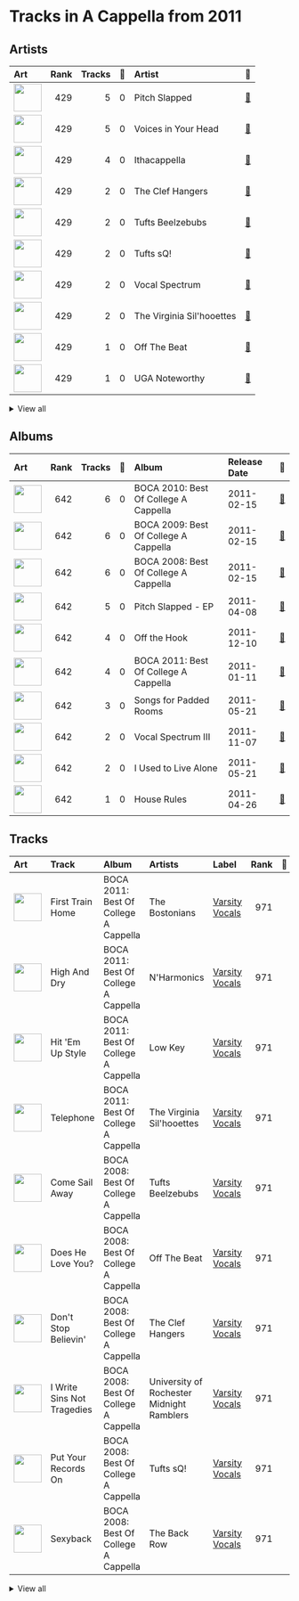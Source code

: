 # Tracks in A Cappella from 2011

## Artists

| Art | Rank | Tracks | 💚 | Artist | 🔗 |
|:---|---:|---:|---:|:---|:---|
| <img src="https://i.scdn.co/image/ab6761610000e5eb616fc063b23c40fc8a91d885" alt="" width="50" /> | 429 | 5 | 0 | Pitch Slapped | [🔗](https://open.spotify.com/artist/7EH7jldX62OIsU1yU1SWE7) |
| <img src="https://i.scdn.co/image/ab6761610000e5eb935384f680f653b00bc04c26" alt="" width="50" /> | 429 | 5 | 0 | Voices in Your Head | [🔗](https://open.spotify.com/artist/44v8JgDySt9tkgfV3AWxBJ) |
| <img src="https://i.scdn.co/image/ab6761610000e5ebd7125855c1ecfb7680363db7" alt="" width="50" /> | 429 | 4 | 0 | Ithacappella | [🔗](https://open.spotify.com/artist/5bPTIGQvxRNjr6wl9yyAct) |
| <img src="https://i.scdn.co/image/ab6761610000e5eb38fb34aecda1243390324d36" alt="" width="50" /> | 429 | 2 | 0 | The Clef Hangers | [🔗](https://open.spotify.com/artist/5wUTXZIMX0mn6MzFA13qfO) |
| <img src="https://i.scdn.co/image/ab6761610000e5eb504c57086f85855719dba0e3" alt="" width="50" /> | 429 | 2 | 0 | Tufts Beelzebubs | [🔗](https://open.spotify.com/artist/4VsNVAxuPxZrJMWE2Tprtq) |
| <img src="https://i.scdn.co/image/ab6761610000e5eb5f70c39f3f34da9f6bf9efab" alt="" width="50" /> | 429 | 2 | 0 | Tufts sQ! | [🔗](https://open.spotify.com/artist/21QIHECpmN2KwhpVhIWHpT) |
| <img src="https://i.scdn.co/image/ab67616d0000b273e0bea976885fe37901bd14b0" alt="" width="50" /> | 429 | 2 | 0 | Vocal Spectrum | [🔗](https://open.spotify.com/artist/20nWuvMfCct9xv73hRYO7O) |
| <img src="https://i.scdn.co/image/ab6761610000e5eb928021b126a94af7215b7a40" alt="" width="50" /> | 429 | 2 | 0 | The Virginia Sil'hooettes | [🔗](https://open.spotify.com/artist/0LKgClZwZKGhM5BkCzjfMX) |
| <img src="https://i.scdn.co/image/ab6761610000e5eb21e49fe089486042eea96c11" alt="" width="50" /> | 429 | 1 | 0 | Off The Beat | [🔗](https://open.spotify.com/artist/7aCUqnLkFEQd2FPL6RK1tW) |
| <img src="https://i.scdn.co/image/ab6761610000e5ebc410278aaec9e06eef2f8cbf" alt="" width="50" /> | 429 | 1 | 0 | UGA Noteworthy | [🔗](https://open.spotify.com/artist/6MyHz1OaVtj1w2y6JTu2u5) |


<details>
<summary>View all</summary>

| Art | Rank | Tracks | 💚 | Artist | 🔗 |
|:---|---:|---:|---:|:---|:---|
| <img src="https://i.scdn.co/image/ab6761610000e5eb78999d4b6fb0847081e2f479" alt="" width="50" /> | 429 | 1 | 0 | SoCal VoCals | [🔗](https://open.spotify.com/artist/5L30XpwHG77eWCZtelTns9) |
| <img src="https://i.scdn.co/image/ab6761610000e5eb2d08d9641afbcd0d13f58127" alt="" width="50" /> | 429 | 1 | 0 | The Pitchforks | [🔗](https://open.spotify.com/artist/5IPABE7EhPLvUVsgM3dlZ8) |
| <img src="https://i.scdn.co/image/ab67616d0000b2733ffa98af2aa15cb4212e6a85" alt="" width="50" /> | 429 | 1 | 0 | The Back Row | [🔗](https://open.spotify.com/artist/5GaN9YyrJyPmJd6dALWhQh) |
| <img src="https://i.scdn.co/image/ab6761610000e5ebed12016e0eb2c7d47357c136" alt="" width="50" /> | 429 | 1 | 0 | The Harmonics | [🔗](https://open.spotify.com/artist/528Rcthd9JqtIrlbrGKNsG) |
| <img src="https://i.scdn.co/image/ab6761610000e5eb847c22c5a7d4683b66759a9e" alt="" width="50" /> | 429 | 1 | 0 | The Harvard-Radcliffe Veritones | [🔗](https://open.spotify.com/artist/4Zjdnr698SzQDAPMx4oxy0) |
| <img src="https://i.scdn.co/image/ab6761610000e5eb09d710594c22bec0264abec0" alt="" width="50" /> | 429 | 1 | 0 | Low Key | [🔗](https://open.spotify.com/artist/3QiFLZnOapcbmh1onAoNBL) |
| <img src="https://i.scdn.co/image/ab6761610000e5eb71d410aa92b2950f9d59e2bc" alt="" width="50" /> | 429 | 1 | 0 | University of Rochester Midnight Ramblers | [🔗](https://open.spotify.com/artist/2Tv49uvEsNJXUpuFL7HuKu) |
| <img src="https://i.scdn.co/image/ab6761610000e5eb24e0bff37a949b7de92aa4eb" alt="" width="50" /> | 429 | 1 | 0 | The MIT Logarhythms | [🔗](https://open.spotify.com/artist/1jz5HCLwsDkpBYz80n9wbR) |
| <img src="https://i.scdn.co/image/ab6761610000e5eba3bc32b6443df62c9300facc" alt="" width="50" /> | 429 | 1 | 0 | Tufts Jackson Jills | [🔗](https://open.spotify.com/artist/1dUJZ0lbobmanl4W14h0a2) |
| <img src="https://i.scdn.co/image/ab6761610000e5eb3b4abc5b7195776e3137a5d3" alt="" width="50" /> | 429 | 1 | 0 | BYU Noteworthy | [🔗](https://open.spotify.com/artist/1ZknN7FbjjjMTmdU42OEeX) |
| <img src="https://i.scdn.co/image/ab6761610000e5eb8473502784cc95117c269f23" alt="" width="50" /> | 429 | 1 | 0 | The Bostonians | [🔗](https://open.spotify.com/artist/0gW6hG0g7pVNbHgvmYwHDl) |
| <img src="https://i.scdn.co/image/ab6761610000e5eb075181955f5ee2a8606b9a95" alt="" width="50" /> | 429 | 1 | 0 | The Buffalo Chips | [🔗](https://open.spotify.com/artist/0IAZ8PiZ0KqdMd191HDJ8t) |
| <img src="https://i.scdn.co/image/ab6761610000e5ebb0f047d0539e01d8b6c71087" alt="" width="50" /> | 429 | 1 | 0 | N'Harmonics | [🔗](https://open.spotify.com/artist/02WQpZmto5LiTgoorLhpLK) |

</details>


## Albums

| Art | Rank | Tracks | 💚 | Album | Release Date | 🔗 |
|:---|---:|---:|---:|:---|:---|:---|
| <img src="https://i.scdn.co/image/ab67616d0000b273ea7720f8e0ae5132dbd20303" alt="" width="50" /> | 642 | 6 | 0 | BOCA 2010: Best Of College A Cappella | 2011-02-15 | [🔗](https://open.spotify.com/album/3HSd3voAxPxS50UrfInBVJ) |
| <img src="https://i.scdn.co/image/ab67616d0000b2734b3c2c076ef820f59ba15aa0" alt="" width="50" /> | 642 | 6 | 0 | BOCA 2009: Best Of College A Cappella | 2011-02-15 | [🔗](https://open.spotify.com/album/50WaSkL4pVvz9Crsca7oNV) |
| <img src="https://i.scdn.co/image/ab67616d0000b27315a14fc8ff338e698d645406" alt="" width="50" /> | 642 | 6 | 0 | BOCA 2008: Best Of College A Cappella | 2011-02-15 | [🔗](https://open.spotify.com/album/4Z0ju0i47UZ2Y4icq2f3wZ) |
| <img src="https://i.scdn.co/image/ab67616d0000b27381514ee26162b9fed3c39be7" alt="" width="50" /> | 642 | 5 | 0 | Pitch Slapped - EP | 2011-04-08 | [🔗](https://open.spotify.com/album/5I08qbUSg8f48kenQs7Tg6) |
| <img src="https://i.scdn.co/image/ab67616d0000b2733c8896f56a068816ef63165b" alt="" width="50" /> | 642 | 4 | 0 | Off the Hook | 2011-12-10 | [🔗](https://open.spotify.com/album/1wfYTTpHsGxvIjDwsPLAAC) |
| <img src="https://i.scdn.co/image/ab67616d0000b273da81ceb610e54852e16f0e82" alt="" width="50" /> | 642 | 4 | 0 | BOCA 2011: Best Of College A Cappella | 2011-01-11 | [🔗](https://open.spotify.com/album/27d96rqnXRtmrGBGHJzPBh) |
| <img src="https://i.scdn.co/image/ab67616d0000b273b7d3410c326df5c5af0179f6" alt="" width="50" /> | 642 | 3 | 0 | Songs for Padded Rooms | 2011-05-21 | [🔗](https://open.spotify.com/album/0h3bmbpSuD01ha1k52E1uz) |
| <img src="https://i.scdn.co/image/ab67616d0000b273293ebd0a06cf2784113d4156" alt="" width="50" /> | 642 | 2 | 0 | Vocal Spectrum III | 2011-11-07 | [🔗](https://open.spotify.com/album/4F5N06bwpwxllsHAJh8Xn6) |
| <img src="https://i.scdn.co/image/ab67616d0000b2735a1783df13795d2db2599c7e" alt="" width="50" /> | 642 | 2 | 0 | I Used to Live Alone | 2011-05-21 | [🔗](https://open.spotify.com/album/0AmRRsaQVm5noeAB6LF8yA) |
| <img src="https://i.scdn.co/image/ab67616d0000b273707302925a3cb0f9dbcc23f8" alt="" width="50" /> | 642 | 1 | 0 | House Rules | 2011-04-26 | [🔗](https://open.spotify.com/album/1fHxE6WZL6ouusBW4h9nE4) |

## Tracks



| Art | Track | Album | Artists | Label | Rank | 💚 | 🔗 |
|:---|:---|:---|:---|:---|---:|:---|:---|
| <img src="https://i.scdn.co/image/ab67616d0000b273da81ceb610e54852e16f0e82" alt="" width="50" /> | First Train Home | BOCA 2011: Best Of College A Cappella | The Bostonians | [Varsity Vocals](../../../labels/varsity_vocals) | 971 | | [🔗](https://open.spotify.com/track/1AFKgrcUEWCjMvnfhMgQAH) |
| <img src="https://i.scdn.co/image/ab67616d0000b273da81ceb610e54852e16f0e82" alt="" width="50" /> | High And Dry | BOCA 2011: Best Of College A Cappella | N'Harmonics | [Varsity Vocals](../../../labels/varsity_vocals) | 971 | | [🔗](https://open.spotify.com/track/7pjIkpcS5y38CuI4JRfJru) |
| <img src="https://i.scdn.co/image/ab67616d0000b273da81ceb610e54852e16f0e82" alt="" width="50" /> | Hit 'Em Up Style | BOCA 2011: Best Of College A Cappella | Low Key | [Varsity Vocals](../../../labels/varsity_vocals) | 971 | | [🔗](https://open.spotify.com/track/1vZFo0NkvmQPv08O4m11nU) |
| <img src="https://i.scdn.co/image/ab67616d0000b273da81ceb610e54852e16f0e82" alt="" width="50" /> | Telephone | BOCA 2011: Best Of College A Cappella | The Virginia Sil'hooettes | [Varsity Vocals](../../../labels/varsity_vocals) | 971 | | [🔗](https://open.spotify.com/track/2LlRv5v26c1wRTnJaH2P2y) |
| <img src="https://i.scdn.co/image/ab67616d0000b27315a14fc8ff338e698d645406" alt="" width="50" /> | Come Sail Away | BOCA 2008: Best Of College A Cappella | Tufts Beelzebubs | [Varsity Vocals](../../../labels/varsity_vocals) | 971 | | [🔗](https://open.spotify.com/track/4shx271boRWtwHWM2bTpGa) |
| <img src="https://i.scdn.co/image/ab67616d0000b27315a14fc8ff338e698d645406" alt="" width="50" /> | Does He Love You? | BOCA 2008: Best Of College A Cappella | Off The Beat | [Varsity Vocals](../../../labels/varsity_vocals) | 971 | | [🔗](https://open.spotify.com/track/7gMEjMeugwWUZVq0m1pTNK) |
| <img src="https://i.scdn.co/image/ab67616d0000b27315a14fc8ff338e698d645406" alt="" width="50" /> | Don't Stop Believin' | BOCA 2008: Best Of College A Cappella | The Clef Hangers | [Varsity Vocals](../../../labels/varsity_vocals) | 971 | | [🔗](https://open.spotify.com/track/3j0EShkWclou2SnCRirqbj) |
| <img src="https://i.scdn.co/image/ab67616d0000b27315a14fc8ff338e698d645406" alt="" width="50" /> | I Write Sins Not Tragedies | BOCA 2008: Best Of College A Cappella | University of Rochester Midnight Ramblers | [Varsity Vocals](../../../labels/varsity_vocals) | 971 | | [🔗](https://open.spotify.com/track/2dQ2TQVlW0SDEHp0Ew4rBr) |
| <img src="https://i.scdn.co/image/ab67616d0000b27315a14fc8ff338e698d645406" alt="" width="50" /> | Put Your Records On | BOCA 2008: Best Of College A Cappella | Tufts sQ! | [Varsity Vocals](../../../labels/varsity_vocals) | 971 | | [🔗](https://open.spotify.com/track/3xE8DcaJYoDYMHgY9BDKdZ) |
| <img src="https://i.scdn.co/image/ab67616d0000b27315a14fc8ff338e698d645406" alt="" width="50" /> | Sexyback | BOCA 2008: Best Of College A Cappella | The Back Row | [Varsity Vocals](../../../labels/varsity_vocals) | 971 | | [🔗](https://open.spotify.com/track/6GUakxj472xSOMb7n4PmGu) |


<details>
<summary>View all</summary>

| Art | Track | Album | Artists | Label | Rank | 💚 | 🔗 |
|:---|:---|:---|:---|:---|---:|:---|:---|
| <img src="https://i.scdn.co/image/ab67616d0000b2734b3c2c076ef820f59ba15aa0" alt="" width="50" /> | Apologize | BOCA 2009: Best Of College A Cappella | UGA Noteworthy | [Varsity Vocals](../../../labels/varsity_vocals) | 971 | | [🔗](https://open.spotify.com/track/0XvEuKedxyyk3Q7nVjrIXJ) |
| <img src="https://i.scdn.co/image/ab67616d0000b2734b3c2c076ef820f59ba15aa0" alt="" width="50" /> | Here (In Your Arms) | BOCA 2009: Best Of College A Cappella | The MIT Logarhythms | [Varsity Vocals](../../../labels/varsity_vocals) | 971 | | [🔗](https://open.spotify.com/track/0eyAuLKMMEJRqiHFPhhFYI) |
| <img src="https://i.scdn.co/image/ab67616d0000b2734b3c2c076ef820f59ba15aa0" alt="" width="50" /> | Home | BOCA 2009: Best Of College A Cappella | The Pitchforks | [Varsity Vocals](../../../labels/varsity_vocals) | 971 | | [🔗](https://open.spotify.com/track/3NWCOrattfBSPxx6j5cGBr) |
| <img src="https://i.scdn.co/image/ab67616d0000b2734b3c2c076ef820f59ba15aa0" alt="" width="50" /> | Sound Of Silence | BOCA 2009: Best Of College A Cappella | The Harmonics | [Varsity Vocals](../../../labels/varsity_vocals) | 971 | | [🔗](https://open.spotify.com/track/7d9eTipRw0DsB2ggcecqez) |
| <img src="https://i.scdn.co/image/ab67616d0000b2734b3c2c076ef820f59ba15aa0" alt="" width="50" /> | They | BOCA 2009: Best Of College A Cappella | The Harvard-Radcliffe Veritones | [Varsity Vocals](../../../labels/varsity_vocals) | 971 | | [🔗](https://open.spotify.com/track/12RoSrRwRi85EESftOp9fh) |
| <img src="https://i.scdn.co/image/ab67616d0000b2734b3c2c076ef820f59ba15aa0" alt="" width="50" /> | Viva La Vida | BOCA 2009: Best Of College A Cappella | The Buffalo Chips | [Varsity Vocals](../../../labels/varsity_vocals) | 971 | | [🔗](https://open.spotify.com/track/3h7QyvRCvDzaq5byDWMulH) |
| <img src="https://i.scdn.co/image/ab67616d0000b273ea7720f8e0ae5132dbd20303" alt="" width="50" /> | Listen | BOCA 2010: Best Of College A Cappella | BYU Noteworthy | [Varsity Vocals](../../../labels/varsity_vocals) | 971 | | [🔗](https://open.spotify.com/track/2IdhvVi0vsa8ELKURGlMzV) |
| <img src="https://i.scdn.co/image/ab67616d0000b273ea7720f8e0ae5132dbd20303" alt="" width="50" /> | Misery Business | BOCA 2010: Best Of College A Cappella | Tufts Jackson Jills | [Varsity Vocals](../../../labels/varsity_vocals) | 971 | | [🔗](https://open.spotify.com/track/3S8HYZFYSvgpIwadfV5PX6) |
| <img src="https://i.scdn.co/image/ab67616d0000b273ea7720f8e0ae5132dbd20303" alt="" width="50" /> | Movin' On | BOCA 2010: Best Of College A Cappella | SoCal VoCals | [Varsity Vocals](../../../labels/varsity_vocals) | 971 | | [🔗](https://open.spotify.com/track/6ij7GL6J5e8l8gprJZ1sz7) |
| <img src="https://i.scdn.co/image/ab67616d0000b273ea7720f8e0ae5132dbd20303" alt="" width="50" /> | Say (All I Need) | BOCA 2010: Best Of College A Cappella | The Virginia Sil'hooettes | [Varsity Vocals](../../../labels/varsity_vocals) | 971 | | [🔗](https://open.spotify.com/track/1t9VIvxuGPM3zx7kR5CbPB) |
| <img src="https://i.scdn.co/image/ab67616d0000b273ea7720f8e0ae5132dbd20303" alt="" width="50" /> | That's What You Get | BOCA 2010: Best Of College A Cappella | Tufts sQ! | [Varsity Vocals](../../../labels/varsity_vocals) | 971 | | [🔗](https://open.spotify.com/track/3GcG8ouobilGq1eXAOEvNG) |
| <img src="https://i.scdn.co/image/ab67616d0000b273ea7720f8e0ae5132dbd20303" alt="" width="50" /> | Who Are You | BOCA 2010: Best Of College A Cappella | Tufts Beelzebubs | [Varsity Vocals](../../../labels/varsity_vocals) | 971 | | [🔗](https://open.spotify.com/track/16anMWzEl1TuW5yKtnZBd7) |
| <img src="https://i.scdn.co/image/ab67616d0000b27381514ee26162b9fed3c39be7" alt="" width="50" /> | Because of You | Pitch Slapped - EP | Pitch Slapped | [A Cappella Records](../../../labels/a_cappella_records) | 971 | | [🔗](https://open.spotify.com/track/4L94VtyGgK5iBnOEkS4vgP) |
| <img src="https://i.scdn.co/image/ab67616d0000b27381514ee26162b9fed3c39be7" alt="" width="50" /> | Breakeven | Pitch Slapped - EP | Pitch Slapped | [A Cappella Records](../../../labels/a_cappella_records) | 971 | | [🔗](https://open.spotify.com/track/6VXLQHs49KvnSQXaPrCBQh) |
| <img src="https://i.scdn.co/image/ab67616d0000b27381514ee26162b9fed3c39be7" alt="" width="50" /> | Got To Get You Into My Life | Pitch Slapped - EP | Pitch Slapped | [A Cappella Records](../../../labels/a_cappella_records) | 971 | | [🔗](https://open.spotify.com/track/3qBprB0ZTGZ9smH0YGgppn) |
| <img src="https://i.scdn.co/image/ab67616d0000b27381514ee26162b9fed3c39be7" alt="" width="50" /> | Halo | Pitch Slapped - EP | Pitch Slapped | [A Cappella Records](../../../labels/a_cappella_records) | 971 | | [🔗](https://open.spotify.com/track/2iN8Dmoe6z5spepFbiJ3ld) |
| <img src="https://i.scdn.co/image/ab67616d0000b27381514ee26162b9fed3c39be7" alt="" width="50" /> | Without Your Love | Pitch Slapped - EP | Pitch Slapped | [A Cappella Records](../../../labels/a_cappella_records) | 971 | | [🔗](https://open.spotify.com/track/0L0hyvhKUB8zytGw8plT3l) |
| <img src="https://i.scdn.co/image/ab67616d0000b273707302925a3cb0f9dbcc23f8" alt="" width="50" /> | Africa | House Rules | The Clef Hangers | [A Cappella Records](../../../labels/a_cappella_records) | 971 | | [🔗](https://open.spotify.com/track/2dmQFWn149bJXFMkaeArNo) |
| <img src="https://i.scdn.co/image/ab67616d0000b2735a1783df13795d2db2599c7e" alt="" width="50" /> | Home | I Used to Live Alone | Voices in Your Head | [A Cappella Records](../../../labels/a_cappella_records) | 971 | | [🔗](https://open.spotify.com/track/4NUlXRw52KIz9bQ58S4oYu) |
| <img src="https://i.scdn.co/image/ab67616d0000b2735a1783df13795d2db2599c7e" alt="" width="50" /> | I'd Like To | I Used to Live Alone | Voices in Your Head | [A Cappella Records](../../../labels/a_cappella_records) | 971 | | [🔗](https://open.spotify.com/track/3VPjsDRsPu26BK1cUYQYz6) |
| <img src="https://i.scdn.co/image/ab67616d0000b273b7d3410c326df5c5af0179f6" alt="" width="50" /> | Cry Me a River | Songs for Padded Rooms | Voices in Your Head | [A Cappella Records](../../../labels/a_cappella_records) | 971 | | [🔗](https://open.spotify.com/track/7j2UXGaBVzCGe1zJ795Mv8) |
| <img src="https://i.scdn.co/image/ab67616d0000b273b7d3410c326df5c5af0179f6" alt="" width="50" /> | Demons | Songs for Padded Rooms | Voices in Your Head | [A Cappella Records](../../../labels/a_cappella_records) | 971 | | [🔗](https://open.spotify.com/track/3LSZijFefbFNrSC4bVitOO) |
| <img src="https://i.scdn.co/image/ab67616d0000b273b7d3410c326df5c5af0179f6" alt="" width="50" /> | Toxic | Songs for Padded Rooms | Voices in Your Head | [A Cappella Records](../../../labels/a_cappella_records) | 971 | | [🔗](https://open.spotify.com/track/2crmVN1l4kgyGwlABJSFoS) |
| <img src="https://i.scdn.co/image/ab67616d0000b273293ebd0a06cf2784113d4156" alt="" width="50" /> | Aladdin Medley | Vocal Spectrum III | Vocal Spectrum | Naked Voice Records | 971 | | [🔗](https://open.spotify.com/track/5NV7Y19aSDgD1wbYPtwJBn) |
| <img src="https://i.scdn.co/image/ab67616d0000b273293ebd0a06cf2784113d4156" alt="" width="50" /> | When I See An Elephant Fly | Vocal Spectrum III | Vocal Spectrum | Naked Voice Records | 971 | | [🔗](https://open.spotify.com/track/6MlxQrguGbAAZt7Jeqd1Xp) |
| <img src="https://i.scdn.co/image/ab67616d0000b2733c8896f56a068816ef63165b" alt="" width="50" /> | Fireflies | Off the Hook | Ithacappella | [Ithacappella](../../../labels/ithacappella) | 971 | | [🔗](https://open.spotify.com/track/32Z70Jce3icBWnVZrZHt68) |
| <img src="https://i.scdn.co/image/ab67616d0000b2733c8896f56a068816ef63165b" alt="" width="50" /> | Halo | Off the Hook | Ithacappella | [Ithacappella](../../../labels/ithacappella) | 971 | | [🔗](https://open.spotify.com/track/5qlpHkmxJntPok8hKIPcrY) |
| <img src="https://i.scdn.co/image/ab67616d0000b2733c8896f56a068816ef63165b" alt="" width="50" /> | Telephone | Off the Hook | Ithacappella | [Ithacappella](../../../labels/ithacappella) | 971 | | [🔗](https://open.spotify.com/track/2Be3QDAcqCqaqZLuO64J87) |
| <img src="https://i.scdn.co/image/ab67616d0000b2733c8896f56a068816ef63165b" alt="" width="50" /> | The Sound of Silence | Off the Hook | Ithacappella | [Ithacappella](../../../labels/ithacappella) | 971 | | [🔗](https://open.spotify.com/track/4tptZOGxMiwN7jB3mwY9Uq) |

</details>

